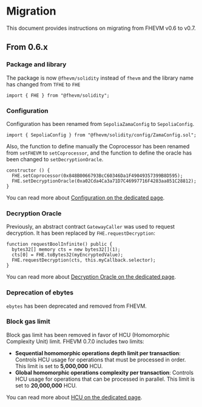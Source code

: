 # Migration

This document provides instructions on migrating from FHEVM v0.6 to v0.7.

## From 0.6.x

### Package and library

The package is now `@fhevm/solidity` instead of `fhevm` and the library name has changed from `TFHE` to `FHE`

```solidity
import { FHE } from "@fhevm/solidity";
```

### Configuration

Configuration has been renamed from `SepoliaZamaConfig` to `SepoliaConfig`.

```solidity
import { SepoliaConfig } from "@fhevm/solidity/config/ZamaConfig.sol";
```

Also, the function to define manually the Coprocessor has been renamed from `setFHEVM` to `setCoprocessor`, and the
function to define the oracle has been changed to `setDecryptionOracle`.

```solidity
constructor () {
  FHE.setCoprocessor(0x848B0066793BcC60346Da1F49049357399B8D595);
  FHE.setDecryptionOracle(0xa02Cda4Ca3a71D7C46997716F4283aa851C28812);
}
```

You can read more about [Configuration on the dedicated page](configure.md).

### Decryption Oracle

Previously, an abstract contract `GatewayCaller` was used to request decryption. It has been replaced by
`FHE.requestDecryption`:

```solidity
function requestBoolInfinite() public {
  bytes32[] memory cts = new bytes32[](1);
  cts[0] = FHE.toBytes32(myEncryptedValue);
  FHE.requestDecryption(cts, this.myCallback.selector);
}
```

You can read more about [Decryption Oracle on the dedicated page](decryption/oracle.md).

### Deprecation of ebytes

`ebytes` has been deprecated and removed from FHEVM.

### Block gas limit

Block gas limit has been removed in favor of HCU (Homomorphic Complexity Unit) limit. FHEVM 0.7.0 includes two limits:

- **Sequential homomorphic operations depth limit per transaction**: Controls HCU usage for operations that must be
  processed in order. This limit is set to **5,000,000** HCU.
- **Global homomorphic operations complexity per transaction**: Controls HCU usage for operations that can be processed
  in parallel. This limit is set to **20,000,000** HCU.

You can read more about [HCU on the dedicated page](hcu.md).
